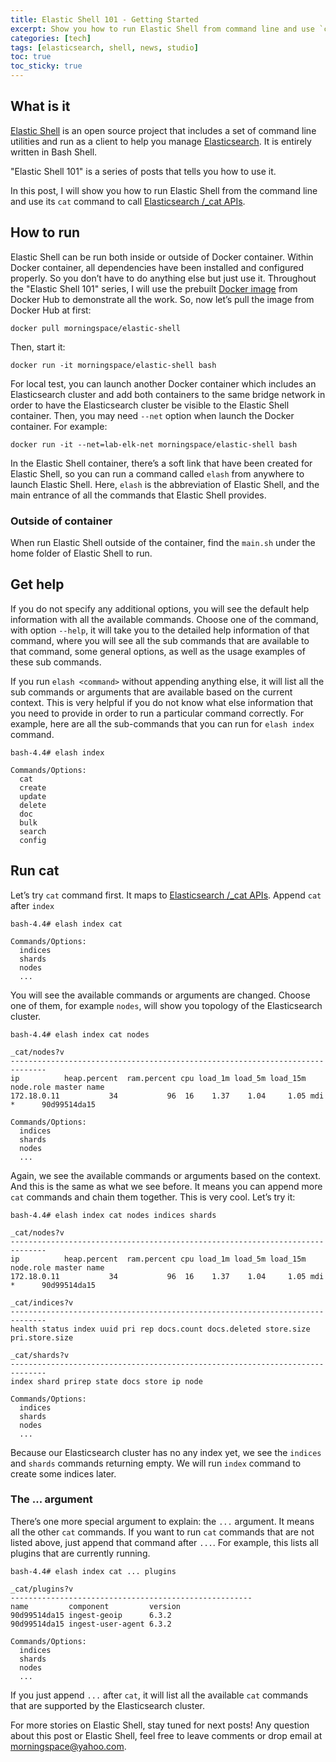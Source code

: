 ```yaml
---
title: Elastic Shell 101 - Getting Started
excerpt: Show you how to run Elastic Shell from command line and use `cat` command to call [Elasticsearch /_cat APIs](https://www.elastic.co/guide/en/elasticsearch/reference/current/cat.html).
categories: [tech]
tags: [elasticsearch, shell, news, studio]
toc: true
toc_sticky: true
---
```


## What is it

[Elastic Shell](https://github.com/morningspace/elastic-shell) is an open source project that includes a set of command line utilities and run as a client to help you manage [Elasticsearch](https://www.elastic.co/products/elasticsearch). It is entirely written in Bash Shell.

"Elastic Shell 101" is a series of posts that tells you how to use it.

In this post, I will show you how to run Elastic Shell from the command line and use its `cat` command to call [Elasticsearch /_cat APIs](https://www.elastic.co/guide/en/elasticsearch/reference/current/cat.html).

## How to run

Elastic Shell can be run both inside or outside of Docker container. Within Docker container, all dependencies have been installed and configured properly. So you don’t have to do anything else but just use it. Throughout the "Elastic Shell 101" series, I will use the prebuilt [Docker image](https://cloud.docker.com/u/morningspace/repository/docker/morningspace/elastic-shell) from Docker Hub to demonstrate all the work. So, now let’s pull the image from Docker Hub at first:
```
docker pull morningspace/elastic-shell
```

Then, start it:
```
docker run -it morningspace/elastic-shell bash
```

For local test, you can launch another Docker container which includes an Elasticsearch cluster and add both containers to the same bridge network in order to have the Elasticsearch cluster be visible to the Elastic Shell container. Then, you may need `--net` option when launch the Docker container. For example:
```
docker run -it --net=lab-elk-net morningspace/elastic-shell bash
```

In the Elastic Shell container, there’s a soft link that have been created for Elastic Shell, so you can run a command called `elash` from anywhere to launch Elastic Shell. Here, `elash` is the abbreviation of Elastic Shell, and the main entrance of all the commands that Elastic Shell provides.

### Outside of container

When run Elastic Shell outside of the container, find the `main.sh` under the home folder of Elastic Shell to run.

## Get help

If you do not specify any additional options, you will see the default help information with all the available commands. Choose one of the command, with option `--help`, it will take you to the detailed help information of that command, where you will see all the sub commands that are available to that command, some general options, as well as the usage examples of these sub commands.

If you run `elash <command>` without appending anything else, it will list all the sub commands or arguments that are available based on the current context. This is very helpful if you do not know what else information that you need to provide in order to run a particular command correctly. For example, here are all the sub-commands that you can run for `elash index` command.
```
bash-4.4# elash index

Commands/Options:
  cat
  create
  update
  delete
  doc
  bulk
  search
  config
```

## Run cat

Let’s try `cat` command first. It maps to [Elasticsearch /_cat APIs](https://www.elastic.co/guide/en/elasticsearch/reference/current/cat.html). Append `cat` after `index`
```
bash-4.4# elash index cat

Commands/Options:
  indices
  shards
  nodes
  ...
```

You will see the available commands or arguments are changed. Choose one of them, for example `nodes`, will show you topology of the Elasticsearch cluster.
```
bash-4.4# elash index cat nodes

_cat/nodes?v
------------------------------------------------------------------------------
ip          heap.percent  ram.percent cpu load_1m load_5m load_15m node.role master name
172.18.0.11           34           96  16    1.37    1.04     1.05 mdi       *      90d99514da15

Commands/Options:
  indices
  shards
  nodes
  ...
```

Again, we see the available commands or arguments based on the context. And this is the same as what we see before. It means you can append more `cat` commands and chain them together. This is very cool. Let’s try it:
```
bash-4.4# elash index cat nodes indices shards

_cat/nodes?v
------------------------------------------------------------------------------
ip          heap.percent  ram.percent cpu load_1m load_5m load_15m node.role master name
172.18.0.11           34           96  16    1.37    1.04     1.05 mdi       *      90d99514da15

_cat/indices?v
------------------------------------------------------------------------------
health status index uuid pri rep docs.count docs.deleted store.size pri.store.size

_cat/shards?v
------------------------------------------------------------------------------
index shard prirep state docs store ip node

Commands/Options:
  indices
  shards
  nodes
  ...
```

Because our Elasticsearch cluster has no any index yet, we see the `indices` and `shards` commands returning empty. We will run `index` command to create some indices later.

### The ... argument

There’s one more special argument to explain: the `...` argument. It means all the other `cat` commands. If you want to run `cat` commands that are not listed above, just append that command after `...`. For example, this lists all plugins that are currently running.
```
bash-4.4# elash index cat ... plugins

_cat/plugins?v
------------------------------------------------------
name         component         version
90d99514da15 ingest-geoip      6.3.2
90d99514da15 ingest-user-agent 6.3.2

Commands/Options:
  indices
  shards
  nodes
  ...
```

If you just append `...` after `cat`, it will list all the available `cat` commands that are supported by the Elasticsearch cluster.

For more stories on Elastic Shell, stay tuned for next posts! Any question about this post or Elastic Shell, feel free to leave comments or drop email at morningspace@yahoo.com.
